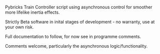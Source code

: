 Pybricks Train Controller script using asynchronous control for smoother more lifelike inertia effects.

Strictly Beta software in inital stages of development - no warranty, use at your own risk.

Full documentation to follow, for now see in programme comments. 

Comments welcome, particularly the asynchronous logic/functionality.
